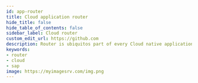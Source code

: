 ```yaml
---
id: app-router
title: Cloud application router
hide_title: false
hide_table_of_contents: false
sidebar_label: Cloud router
custom_edit_url: https://github.com
description: Router is ubiquitos part of every Cloud native application.
keywords:
- router
- cloud
- sap
image: https://myimagesrv.com/img.png
---
```

